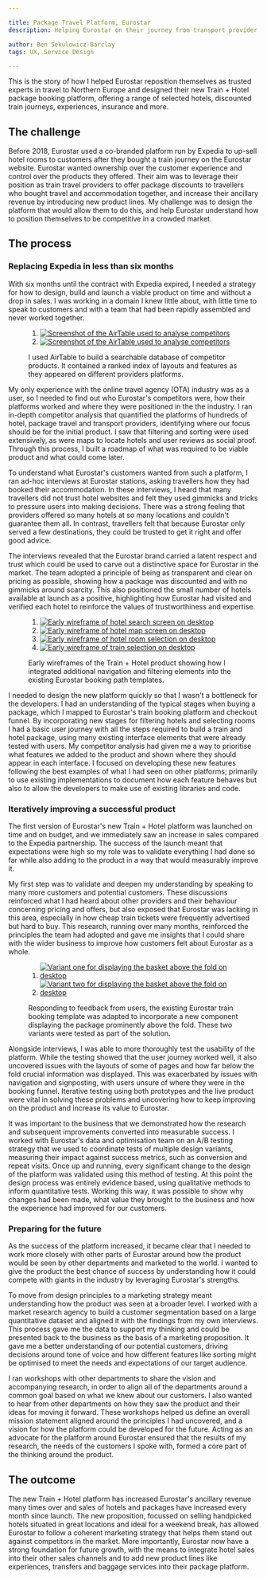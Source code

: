 ```yaml
---

title: Package Travel Platform, Eurostar
description: Helping Eurostar on their journey from transport provider to travel company

author: Ben Sekulowicz-Barclay
tags: UX, Service Design

---
```


This is the story of how I helped Eurostar reposition themselves as trusted experts in travel to Northern Europe and designed their new Train + Hotel package booking platform, offering a range of selected hotels, discounted train journeys, experiences, insurance and more.

## The challenge

Before 2018, Eurostar used a co-branded platform run by Expedia to up-sell hotel rooms to customers after they bought a train journey on the Eurostar website. Eurostar wanted ownership over the customer experience and control over the products they offered. Their aim was to leverage their position as train travel providers to offer package discounts to travellers who bought travel and accommodation together, and increase their ancillary revenue by introducing new product lines. My challenge was to design the platform that would allow them to do this, and help Eurostar understand how to position themselves to be competitive in a crowded market.

## The process

### Replacing Expedia in less than six months

With six months until the contract with Expedia expired, I needed a strategy for how to design, build and launch a viable product on time and without a drop in sales. I was working in a domain I knew little about, with little time to speak to customers and with a team that had been rapidly assembled and never worked together.

<figure>
  <div class="blobs blobs-1_up@mobile blobs-2_up@fablet blobs-2_up@tablet_portrait blobs-2_up@tablet_landscape blobs-2_up@laptop blobs-2_up@cinema">
    <ol class="blobs_list">
      <li class="blobs_node">
        <a class="blobs_anchor" href="/assets/images/20190402/01_01@cinema.png" target="_blank">
          <picture>
            <source media="(min-width:667px) and (max-width:767px)" srcset="/assets/images/20190402/01_01@fablet.png">
            <source media="(min-width:768px) and (max-width:1023px)" srcset="/assets/images/20190402/01_01@tablet_portrait.png">
            <source media="(min-width:1024px) and (max-width:1279px)" srcset="/assets/images/20190402/01_01@tablet_landscape.png">
            <source media="(min-width:1280px) and (max-width:1439px)" srcset="/assets/images/20190402/01_01@laptop.png">
            <source media="(min-width:1440px)" srcset="/assets/images/20190402/01_01@cinema.png">
            <img src="/assets/images/20190402/01_01@mobile.png" alt="Screenshot of the AirTable used to analyse competitors" />
          </picture>
        </a>
      </li>
      <li class="blobs_node">
        <a class="blobs_anchor" href="/assets/images/20190402/01_02@cinema.png" target="_blank">
          <picture>
            <source media="(min-width:667px) and (max-width:767px)" srcset="/assets/images/20190402/01_02@fablet.png">
            <source media="(min-width:768px) and (max-width:1023px)" srcset="/assets/images/20190402/01_02@tablet_portrait.png">
            <source media="(min-width:1024px) and (max-width:1279px)" srcset="/assets/images/20190402/01_02@tablet_landscape.png">
            <source media="(min-width:1280px) and (max-width:1439px)" srcset="/assets/images/20190402/01_02@laptop.png">
            <source media="(min-width:1440px)" srcset="/assets/images/20190402/01_02@cinema.png">
            <img src="/assets/images/20190402/01_02@mobile.png" alt="Screenshot of the AirTable used to analyse competitors" />
          </picture>
        </a>
      </li>
    </ol>
  </div>
  <figcaption>I used AirTable to build a searchable database of competitor products. It contained a ranked index of layouts and features as they appeared on different providers platforms.</figcaption>
</figure>

My only experience with the online travel agency (OTA) industry was as a user, so I needed to find out who Eurostar's competitors were, how their platforms worked and where they were positioned in the the industry. I ran in-depth competitor analysis that quantified the platforms of hundreds of hotel, package travel and transport providers, identifying where our focus should be for the initial product. I saw that filtering and sorting were used extensively, as were maps to locate hotels and user reviews as social proof. Through this process, I built a roadmap of what was required to be viable product and what could come later.

To understand what Eurostar's customers wanted from such a platform, I ran ad-hoc interviews at Eurostar stations, asking travellers how they had booked their accommodation. In these interviews, I heard that many travellers did not trust hotel websites and felt they used gimmicks and tricks to pressure users into making decisions. There was a strong feeling that providers offered so many hotels at so many locations and couldn't guarantee them all. In contrast, travellers felt that because Eurostar only served a few destinations, they could be trusted to get it right and offer good advice. 

The interviews revealed that the Eurostar brand carried a latent respect and trust which could be used to carve out a distinctive space for Eurostar in the market. The team adopted a principle of being as transparent and clear on pricing as possible, showing how a package was discounted and with no gimmicks around scarcity. This also positioned the small number of hotels available at launch as a positive, highlighting how Eurostar had visited and verified each hotel to reinforce the values of trustworthiness and expertise.

<figure>
  <div class="blobs blobs-1_up@mobile blobs-2_up@fablet blobs-2_up@tablet_portrait blobs-2_up@tablet_landscape blobs-2_up@laptop blobs-2_up@cinema">
    <ol class="blobs_list">
      <li class="blobs_node">
        <a class="blobs_anchor" href="/assets/images/20190402/02_01@cinema.png" target="_blank">
          <picture>
            <source media="(min-width:667px) and (max-width:767px)" srcset="/assets/images/20190402/02_01@fablet.png">
            <source media="(min-width:768px) and (max-width:1023px)" srcset="/assets/images/20190402/02_01@tablet_portrait.png">
            <source media="(min-width:1024px) and (max-width:1279px)" srcset="/assets/images/20190402/02_01@tablet_landscape.png">
            <source media="(min-width:1280px) and (max-width:1439px)" srcset="/assets/images/20190402/02_01@laptop.png">
            <source media="(min-width:1440px)" srcset="/assets/images/20190402/02_01@cinema.png">
            <img src="/assets/images/20190402/02_01@mobile.png" alt="Early wireframe of hotel search screen on desktop" />
          </picture>
        </a>
      </li>
      <li class="blobs_node">
        <a class="blobs_anchor" href="/assets/images/20190402/02_02@cinema.png" target="_blank">
          <picture>
            <source media="(min-width:667px) and (max-width:767px)" srcset="/assets/images/20190402/02_02@fablet.png">
            <source media="(min-width:768px) and (max-width:1023px)" srcset="/assets/images/20190402/02_02@tablet_portrait.png">
            <source media="(min-width:1024px) and (max-width:1279px)" srcset="/assets/images/20190402/02_02@tablet_landscape.png">
            <source media="(min-width:1280px) and (max-width:1439px)" srcset="/assets/images/20190402/02_02@laptop.png">
            <source media="(min-width:1440px)" srcset="/assets/images/20190402/02_02@cinema.png">
            <img src="/assets/images/20190402/02_02@mobile.png" alt="Early wireframe of hotel map screen on desktop" />
          </picture>
        </a>
      </li>
      <li class="blobs_node">
        <a class="blobs_anchor" href="/assets/images/20190402/02_03@cinema.png" target="_blank">
          <picture>
            <source media="(min-width:667px) and (max-width:767px)" srcset="/assets/images/20190402/02_03@fablet.png">
            <source media="(min-width:768px) and (max-width:1023px)" srcset="/assets/images/20190402/02_03@tablet_portrait.png">
            <source media="(min-width:1024px) and (max-width:1279px)" srcset="/assets/images/20190402/02_03@tablet_landscape.png">
            <source media="(min-width:1280px) and (max-width:1439px)" srcset="/assets/images/20190402/02_03@laptop.png">
            <source media="(min-width:1440px)" srcset="/assets/images/20190402/02_03@cinema.png">
            <img src="/assets/images/20190402/02_03@mobile.png" alt="Early wireframe of hotel room selection on desktop" />
          </picture>
        </a>
      </li>      
      <li class="blobs_node">
        <a class="blobs_anchor" href="/assets/images/20190402/02_04@cinema.png" target="_blank">
          <picture>
            <source media="(min-width:667px) and (max-width:767px)" srcset="/assets/images/20190402/02_04@fablet.png">
            <source media="(min-width:768px) and (max-width:1023px)" srcset="/assets/images/20190402/02_04@tablet_portrait.png">
            <source media="(min-width:1024px) and (max-width:1279px)" srcset="/assets/images/20190402/02_04@tablet_landscape.png">
            <source media="(min-width:1280px) and (max-width:1439px)" srcset="/assets/images/20190402/02_04@laptop.png">
            <source media="(min-width:1440px)" srcset="/assets/images/20190402/02_04@cinema.png">
            <img src="/assets/images/20190402/02_04@mobile.png" alt="Early wireframe of train selection on desktop" />
          </picture>
        </a>
      </li>
    </ol>
  </div>
  
  <figcaption>Early wireframes of the Train + Hotel product showing how I integrated additional navigation and filtering elements into the existing Eurostar booking path templates.</figcaption>
</figure>

I needed to design the new platform quickly so that I wasn't a bottleneck for the developers. I had an understanding of the typical stages when buying a package, which I mapped to Eurostar's train booking platform and checkout funnel. By incorporating new stages for filtering hotels and selecting rooms I had a basic user journey with all the steps required to build a train and hotel package, using many existing interface elements that were already tested with users. My competitor analysis had given me a way to prioritise what features we added to the product and shown where they should appear in each interface. I focused on developing these new features following the best examples of what I had seen on other platforms; primarily to use existing implementations to document how each feature behaves but also to allow the developers to make use of existing libraries and code. 

### Iteratively improving a successful product

The first version of Eurostar's new Train + Hotel platform was launched on time and on budget, and we immediately saw an increase in sales compared to the Expedia partnership. The success of the launch meant that expectations were high so my role was to validate everything I had done so far while also adding to the product in a way that would measurably improve it.

My first step was to validate and deepen my understanding by speaking to many more customers and potential customers. These discussions reinforced what I had heard about other providers and their behaviour concerning pricing and offers, but also exposed that Eurostar was lacking in this area, especially in how cheap train tickets were frequently advertised but hard to buy. This research, running over many months, reinforced the principles the team had adopted and gave me insights that I could share with the wider business to improve how customers felt about Eurostar as a whole. 

<figure>
  <div class="blobs blobs-1_up@mobile blobs-2_up@fablet blobs-2_up@tablet_portrait blobs-2_up@tablet_landscape blobs-2_up@laptop blobs-2_up@cinema">
    <ol class="blobs_list">
      <li class="blobs_node">
        <a class="blobs_anchor" href="/assets/images/20190402/03_01@cinema.png">
          <picture>
            <source media="(min-width:667px) and (max-width:767px)" srcset="/assets/images/20190402/03_01@fablet.png">
            <source media="(min-width:768px) and (max-width:1023px)" srcset="/assets/images/20190402/03_01@tablet_portrait.png">
            <source media="(min-width:1024px) and (max-width:1279px)" srcset="/assets/images/20190402/03_01@tablet_landscape.png">
            <source media="(min-width:1280px) and (max-width:1439px)" srcset="/assets/images/20190402/03_01@laptop.png">
            <source media="(min-width:1440px)" srcset="/assets/images/20190402/03_01@cinema.png">
            <img src="/assets/images/20190402/03_01@mobile.png" alt="Variant one for displaying the basket above the fold on desktop" />
          </picture>
        </a>
      </li>      
      <li class="blobs_node">
        <a class="blobs_anchor" href="/assets/images/20190402/03_02@cinema.png">
          <picture>
            <source media="(min-width:667px) and (max-width:767px)" srcset="/assets/images/20190402/03_02@fablet.png">
            <source media="(min-width:768px) and (max-width:1023px)" srcset="/assets/images/20190402/03_02@tablet_portrait.png">
            <source media="(min-width:1024px) and (max-width:1279px)" srcset="/assets/images/20190402/03_02@tablet_landscape.png">
            <source media="(min-width:1280px) and (max-width:1439px)" srcset="/assets/images/20190402/03_02@laptop.png">
            <source media="(min-width:1440px)" srcset="/assets/images/20190402/03_02@cinema.png">
            <img src="/assets/images/20190402/03_02@mobile.png" alt="Variant two for displaying the basket above the fold on desktop" />
          </picture>
        </a>
      </li>
    </ol>
  </div>
  <figcaption>Responding to feedback from users, the existing Eurostar train booking template was adapted to incorporate a new  component displaying the package prominently above the fold. These two variants were tested as part of the solution.</figcaption>
</figure>

Alongside interviews, I was able to more thoroughly test the usability of the platform. While the testing showed that the user journey worked well, it also uncovered issues with the layouts of some of pages and how far below the fold crucial information was displayed. This was exacerbated by issues with navigation and signposting, with users unsure of where they were in the booking funnel. Iterative testing using both prototypes and the live product were vital in solving these problems and uncovering how to keep improving on the product and increase its value to Eurostar.

It was important to the business that we demonstrated how the research and subsequent improvements converted into measurable success. I worked with Eurostar's data and optimisation team on an A/B testing strategy that we used to coordinate tests of multiple design variants, measuring their impact against success metrics, such as conversion and repeat visits. Once up and running, every significant change to the design of the platform was validated using this method of testing. At this point the design process was entirely evidence based, using qualitative methods to inform quantitative tests. Working this way, it was possible to show why changes had been made, what value they brought to the business and how the experience had improved for our customers.

### Preparing for the future

As the success of the platform increased, it became clear that I needed to work more closely with other parts of Eurostar around how the product would be seen by other departments and marketed to the world. I wanted to give the product the best chance of success by understanding how it could compete with giants in the industry by leveraging Eurostar's strengths.

To move from design principles to a marketing strategy meant understanding how the product was seen at a broader level. I worked with a market research agency to build a customer segmentation based on a large quantitative dataset and aligned it with the findings from my own interviews. This process gave me the data to support my thinking and could be presented back to the business as the basis of a marketing proposition. It gave me a better understanding of our potential customers, driving decisions around tone of voice and how different features like sorting might be optimised to meet the needs and expectations of our target audience.

I ran workshops with other departments to share the vision and accompanying research, in order to align all of the departments around a common goal based on what we knew about our customers. I also wanted to hear from other departments on how they saw the product and their ideas for moving it forward. These workshops helped us define an overall mission statement aligned around the principles I had uncovered, and a vision for how the platform could be developed for the future. Acting as an advocate for the platform around Eurostar ensured that the results of my research, the needs of the customers I spoke with, formed a core part of the thinking around the product. 

## The outcome

The new Train + Hotel platform has increased Eurostar's ancillary revenue many times over and sales of hotels and packages have increased every month since launch. The new proposition, focussed on selling handpicked hotels situated in great locations and ideal for a weekend break, has allowed Eurostar to follow a coherent marketing strategy that helps them stand out against competitors in the market. More importantly, Eurostar now have a strong foundation for future growth, with the means to integrate hotel sales into their other sales channels and to add new product lines like experiences, transfers and baggage services into their package platform. 